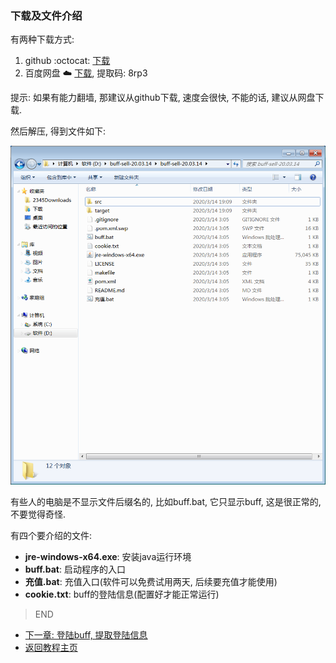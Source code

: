 ### 下载及文件介绍
有两种下载方式:
1. github :octocat: [下载](https://github.com/farmer-person/buff-sell/archive/20.03.14.1.zip)
2. 百度网盘 :cloud: [下载](https://pan.baidu.com/s/1IKar7GPTEHAfklIV6H_SdQ), 提取码: 8rp3

提示: 如果有能力翻墙, 那建议从github下载, 速度会很快, 不能的话, 建议从网盘下载.

然后解压, 得到文件如下:

![](https://github.com/farmer-person/pictures/blob/master/buff-sell/1.png)

有些人的电脑是不显示文件后缀名的, 比如buff.bat, 它只显示buff, 这是很正常的, 不要觉得奇怪.

有四个要介绍的文件:
- **jre-windows-x64.exe**: 安装java运行环境
- **buff.bat**: 启动程序的入口
- **充值.bat**: 充值入口(软件可以免费试用两天, 后续要充值才能使用)
- **cookie.txt**: buff的登陆信息(配置好才能正常运行)

> END

- [下一章: 登陆buff, 提取登陆信息](./buff.md)
- [返回教程主页](./index.md)
